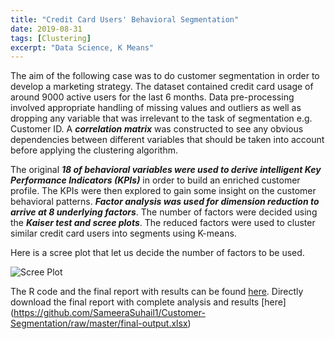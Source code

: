 ```yaml
---
title: "Credit Card Users' Behavioral Segmentation"
date: 2019-08-31
tags: [Clustering]
excerpt: "Data Science, K Means"
---
```


The aim of the following case was to do customer segmentation in order to develop a marketing strategy.
The dataset contained credit card usage of around 9000 active users for the last 6 months. 
Data pre-processing involved appropriate handling of missing values and outliers as well as dropping any variable that was irrelevant to the task of segmentation e.g. Customer ID. A ***correlation matrix*** was constructed to see any obvious dependencies between different variables that should be taken into account before applying the clustering algorithm.

The original ***18 of behavioral variables were used to derive intelligent Key Performance Indicators (KPIs)*** in order to build an enriched customer profile. The KPIs were then explored to gain some insight on the customer behavioral patterns. ***Factor analysis was used for dimension reduction to arrive at 8 underlying factors***. The number of factors were decided using the ***Kaiser test and scree plots***. The reduced factors were used to cluster similar credit card users into segments using K-means. 

Here is a scree plot that let us decide the number of factors to be used.
          
<img src="{{ site.url }}{{ site.baseurl }}/images/segmentation/scree.jpg" alt="Scree Plot">

The R code and the final report with results can be found [here](https://github.com/SameeraSuhail1/Customer-Segmentation).
Directly download the final report with complete analysis and results [here] (https://github.com/SameeraSuhail1/Customer-Segmentation/raw/master/final-output.xlsx)